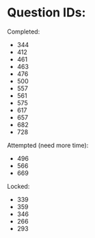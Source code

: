 # Question IDs:

Completed:
- 344
- 412
- 461
- 463
- 476
- 500
- 557
- 561
- 575
- 617
- 657
- 682
- 728

Attempted (need more time):
- 496
- 566
- 669

Locked:
- 339
- 359
- 346
- 266
- 293




